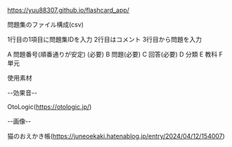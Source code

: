 https://yuu88307.github.io/flashcard_app/

問題集のファイル構成(csv)

1行目の1項目に問題集IDを入力
2行目はコメント
3行目から問題を入力

  A 問題番号(順番通りが安定) (必要)
  B 問題(必要)
  C 回答(必要)
  D 分類
  E 教科
  F 単元

使用素材

--効果音--

OtoLogic(https://otologic.jp/)

--画像--

猫のおえかき帳(https://juneoekaki.hatenablog.jp/entry/2024/04/12/154007)
